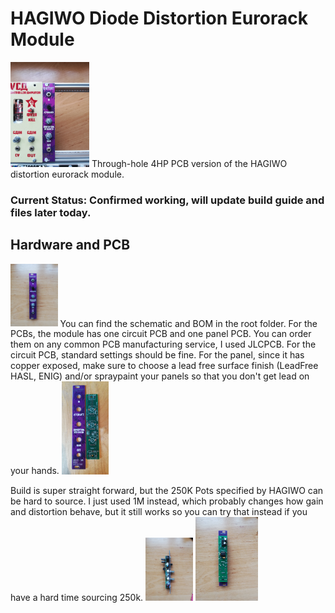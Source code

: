 # HAGIWO Diode Distortion Eurorack Module
<img src="images/in_rack.jpg" width="25%" height="25%">
Through-hole 4HP  PCB version of the HAGIWO distortion eurorack module. 


### Current Status: Confirmed working, will update build guide and files later today.

## Hardware and PCB

<img src="images/front.jpg" width="15%" height="15%"> 
You can find the schematic and BOM in the root folder. 
For the PCBs, the module has one circuit PCB and one panel PCB. 
You can order them on any common PCB manufacturing service, I used JLCPCB. For the circuit PCB, standard settings should be fine.
For the panel, since it has copper exposed, make sure to choose a lead free surface finish (LeadFree HASL, ENIG) and/or spraypaint your panels so that you don't get lead on your hands.
<img src="images/pcbs.jpg" width="15%" height="15%">

Build is super straight forward, but the 250K Pots specified by HAGIWO can be hard to source. I just used 1M instead, which probably changes how gain and distortion 
behave, but it still works so you can try that instead if you have a hard time sourcing 250k.
<img src="images/side.jpg" width="15%" height="15%"> <img src="images/back.jpg" width="20%" height="20%">
